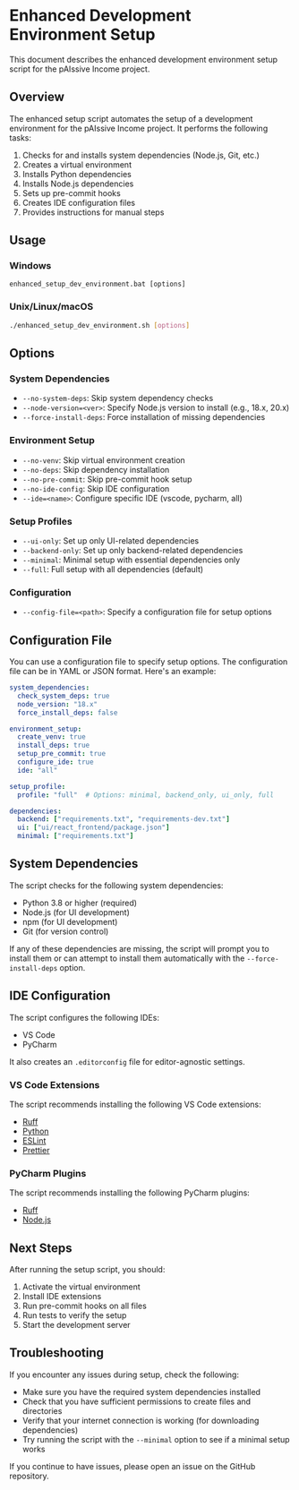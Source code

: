 # Enhanced Development Environment Setup

This document describes the enhanced development environment setup script for the pAIssive Income project.

## Overview

The enhanced setup script automates the setup of a development environment for the pAIssive Income project. It performs the following tasks:

1. Checks for and installs system dependencies (Node.js, Git, etc.)
2. Creates a virtual environment
3. Installs Python dependencies
4. Installs Node.js dependencies
5. Sets up pre-commit hooks
6. Creates IDE configuration files
7. Provides instructions for manual steps

## Usage

### Windows

```batch
enhanced_setup_dev_environment.bat [options]
```

### Unix/Linux/macOS

```bash
./enhanced_setup_dev_environment.sh [options]
```

## Options

### System Dependencies

- `--no-system-deps`: Skip system dependency checks
- `--node-version=<ver>`: Specify Node.js version to install (e.g., 18.x, 20.x)
- `--force-install-deps`: Force installation of missing dependencies

### Environment Setup

- `--no-venv`: Skip virtual environment creation
- `--no-deps`: Skip dependency installation
- `--no-pre-commit`: Skip pre-commit hook setup
- `--no-ide-config`: Skip IDE configuration
- `--ide=<name>`: Configure specific IDE (vscode, pycharm, all)

### Setup Profiles

- `--ui-only`: Set up only UI-related dependencies
- `--backend-only`: Set up only backend-related dependencies
- `--minimal`: Minimal setup with essential dependencies only
- `--full`: Full setup with all dependencies (default)

### Configuration

- `--config-file=<path>`: Specify a configuration file for setup options

## Configuration File

You can use a configuration file to specify setup options. The configuration file can be in YAML or JSON format. Here's an example:

```yaml
system_dependencies:
  check_system_deps: true
  node_version: "18.x"
  force_install_deps: false

environment_setup:
  create_venv: true
  install_deps: true
  setup_pre_commit: true
  configure_ide: true
  ide: "all"

setup_profile:
  profile: "full"  # Options: minimal, backend_only, ui_only, full

dependencies:
  backend: ["requirements.txt", "requirements-dev.txt"]
  ui: ["ui/react_frontend/package.json"]
  minimal: ["requirements.txt"]
```

## System Dependencies

The script checks for the following system dependencies:

- Python 3.8 or higher (required)
- Node.js (for UI development)
- npm (for UI development)
- Git (for version control)

If any of these dependencies are missing, the script will prompt you to install them or can attempt to install them automatically with the `--force-install-deps` option.

## IDE Configuration

The script configures the following IDEs:

- VS Code
- PyCharm

It also creates an `.editorconfig` file for editor-agnostic settings.

### VS Code Extensions

The script recommends installing the following VS Code extensions:

- [Ruff](https://marketplace.visualstudio.com/items?itemName=charliermarsh.ruff)
- [Python](https://marketplace.visualstudio.com/items?itemName=ms-python.python)
- [ESLint](https://marketplace.visualstudio.com/items?itemName=dbaeumer.vscode-eslint)
- [Prettier](https://marketplace.visualstudio.com/items?itemName=esbenp.prettier-vscode)

### PyCharm Plugins

The script recommends installing the following PyCharm plugins:

- [Ruff](https://plugins.jetbrains.com/plugin/20574-ruff)
- [Node.js](https://plugins.jetbrains.com/plugin/6098-node-js)

## Next Steps

After running the setup script, you should:

1. Activate the virtual environment
2. Install IDE extensions
3. Run pre-commit hooks on all files
4. Run tests to verify the setup
5. Start the development server

## Troubleshooting

If you encounter any issues during setup, check the following:

- Make sure you have the required system dependencies installed
- Check that you have sufficient permissions to create files and directories
- Verify that your internet connection is working (for downloading dependencies)
- Try running the script with the `--minimal` option to see if a minimal setup works

If you continue to have issues, please open an issue on the GitHub repository.
